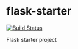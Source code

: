 # flask-starter
[![Build Status](https://travis-ci.org/ikumen/flask-starter.svg?branch=master)](https://travis-ci.org/ikumen/flask-starter)

Flask starter project
